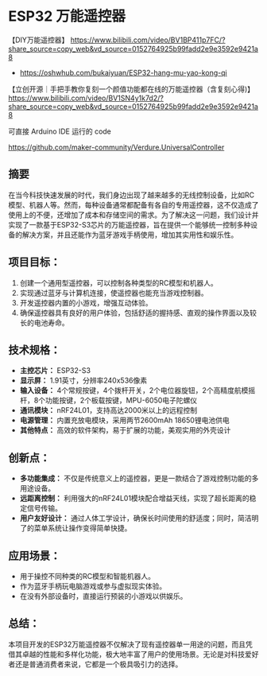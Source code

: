 # ESP32 万能遥控器



【DIY万能遥控器】 https://www.bilibili.com/video/BV1BP411p7FC/?share_source=copy_web&vd_source=0152764925b99fadd2e9e3592e9421a8

- https://oshwhub.com/bukaiyuan/ESP32-hang-mu-yao-kong-qi

【立创开源｜手把手教你复刻一个颜值功能都在线的万能遥控器（含复刻心得)】 https://www.bilibili.com/video/BV1SN4y1k7d2/?share_source=copy_web&vd_source=0152764925b99fadd2e9e3592e9421a8

可直接 Arduino IDE 运行的 code

https://github.com/maker-community/Verdure.UniversalController

## 摘要

在当今科技快速发展的时代，我们身边出现了越来越多的无线控制设备，比如RC模型、机器人等。然而，每种设备通常都配备有各自的专用遥控器，这不仅造成了使用上的不便，还增加了成本和存储空间的需求。为了解决这一问题，我们设计并实现了一款基于ESP32-S3芯片的万能遥控器，旨在提供一个能够统一控制多种设备的解决方案，并且还能作为蓝牙游戏手柄使用，增加其实用性和娱乐性。

## **项目目标：**

1. 创建一个通用型遥控器，可以控制各种类型的RC模型和机器人。
2. 实现通过蓝牙与计算机连接，使遥控器也能充当游戏控制器。
3. 开发遥控器内置的小游戏，增强互动体验。
4. 确保遥控器具有良好的用户体验，包括舒适的握持感、直观的操作界面以及较长的电池寿命。

## **技术规格：**

- **主控芯片：** ESP32-S3
- **显示屏：** 1.91英寸，分辨率240x536像素
- **输入设备：** 4个常规按键，4个拨杆开关，2个电位器旋钮，2个高精度航模摇杆，8个功能按键，2个板载按键，MPU-6050电子陀螺仪
- **通讯模块：** nRF24L01，支持高达2000米以上的远程控制
- **电源管理：** 内置充放电模块，采用两节2600mAh 18650锂电池供电
- **其他特点：** 高效的软件架构，易于扩展的功能，美观实用的外壳设计

## **创新点：**

- **多功能集成：** 不仅是传统意义上的遥控器，更是一款结合了游戏控制功能的多用途设备。
- **远距离控制：** 利用强大的nRF24L01模块配合增益天线，实现了超长距离的稳定信号传输。
- **用户友好设计：** 通过人体工学设计，确保长时间使用的舒适度；同时，简洁明了的菜单系统让操作变得简单快捷。

## **应用场景：**

- 用于操控不同种类的RC模型和智能机器人。
- 作为蓝牙手柄玩电脑游戏或参与虚拟现实体验。
- 在没有外部设备时，直接运行预装的小游戏以供娱乐。

## **总结：**

本项目开发的ESP32万能遥控器不仅解决了现有遥控器单一用途的问题，而且凭借其卓越的性能和多样化功能，极大地丰富了用户的使用场景。无论是对科技爱好者还是普通消费者来说，它都是一个极具吸引力的选择。